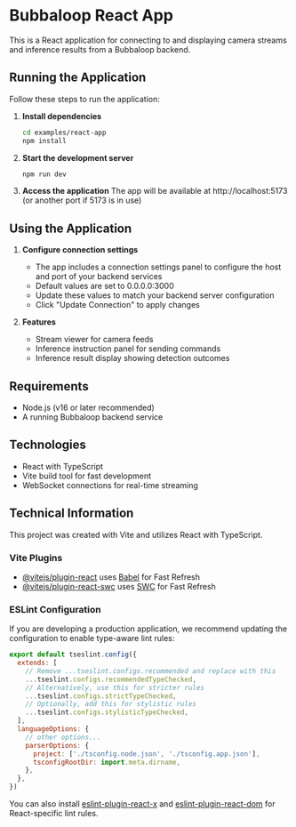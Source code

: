 # Bubbaloop React App

This is a React application for connecting to and displaying camera streams and inference results from a Bubbaloop backend.

## Running the Application

Follow these steps to run the application:

1. **Install dependencies**
   ```bash
   cd examples/react-app
   npm install
   ```

2. **Start the development server**
   ```bash
   npm run dev
   ```

3. **Access the application**
   The app will be available at http://localhost:5173 (or another port if 5173 is in use)

## Using the Application

1. **Configure connection settings**
   - The app includes a connection settings panel to configure the host and port of your backend services
   - Default values are set to 0.0.0.0:3000
   - Update these values to match your backend server configuration
   - Click "Update Connection" to apply changes

2. **Features**
   - Stream viewer for camera feeds
   - Inference instruction panel for sending commands
   - Inference result display showing detection outcomes

## Requirements

- Node.js (v16 or later recommended)
- A running Bubbaloop backend service

## Technologies

- React with TypeScript
- Vite build tool for fast development
- WebSocket connections for real-time streaming

## Technical Information

This project was created with Vite and utilizes React with TypeScript.

### Vite Plugins

- [@vitejs/plugin-react](https://github.com/vitejs/vite-plugin-react/blob/main/packages/plugin-react) uses [Babel](https://babeljs.io/) for Fast Refresh
- [@vitejs/plugin-react-swc](https://github.com/vitejs/vite-plugin-react/blob/main/packages/plugin-react-swc) uses [SWC](https://swc.rs/) for Fast Refresh

### ESLint Configuration

If you are developing a production application, we recommend updating the configuration to enable type-aware lint rules:

```js
export default tseslint.config({
  extends: [
    // Remove ...tseslint.configs.recommended and replace with this
    ...tseslint.configs.recommendedTypeChecked,
    // Alternatively, use this for stricter rules
    ...tseslint.configs.strictTypeChecked,
    // Optionally, add this for stylistic rules
    ...tseslint.configs.stylisticTypeChecked,
  ],
  languageOptions: {
    // other options...
    parserOptions: {
      project: ['./tsconfig.node.json', './tsconfig.app.json'],
      tsconfigRootDir: import.meta.dirname,
    },
  },
})
```

You can also install [eslint-plugin-react-x](https://github.com/Rel1cx/eslint-react/tree/main/packages/plugins/eslint-plugin-react-x) and [eslint-plugin-react-dom](https://github.com/Rel1cx/eslint-react/tree/main/packages/plugins/eslint-plugin-react-dom) for React-specific lint rules.
